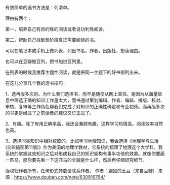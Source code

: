


有效简单的选书方法是：列清单。

理由有两个：

第一，培养自己有目的性的阅读或者说功利性阅读。

第二，帮助自己找到现阶段真正需要阅读的书。

可以在笔记本或手机上做列表，列出书名，作者，出版社，想读理由。

也可以在豆瓣做豆列，把书加进豆列里。

在列表的时候我推荐主题性阅读，就是把同一主题下的好书都列出来。

在这儿分享几个我的选书技巧：

1、选再版多次的。为什么我们选择书，而不是随便从网上查找，是因为从海量信息中筛选正确的知识工作量太大，而书通过策划编辑、作者、编辑、排版、校对、审核、复审等工作角色帮我们完成了对知识的正确性确定和专业初筛。而再版多次的书更是经过了之前读者的建议又订正过了。

2、有趣。除了有用正确率高，我还会兼顾有趣，这样学习热情高，阅读效率自然也高。

3、选择同类知识中相对权威的，比如学习地理知识，我会选择《地理学与生活 (全彩插图第11版)》作为美国的地理学教材，它系统的梳理了地理这个大学科，我系统的掌握这些知识之后对形成我自己的知识架构有事半功倍的效果。就像你要画一匹马，那你要先看一下这匹马的全貌是什么样，然后再仔细研究细节。

版权归作者所有，任何形式转载请联系作者。
作者：鼹鼠的土豆（来自豆瓣）
来源：https://www.douban.com/note/630916764/
<!--stackedit_data:
eyJoaXN0b3J5IjpbOTQxMDE0MTcwXX0=
-->